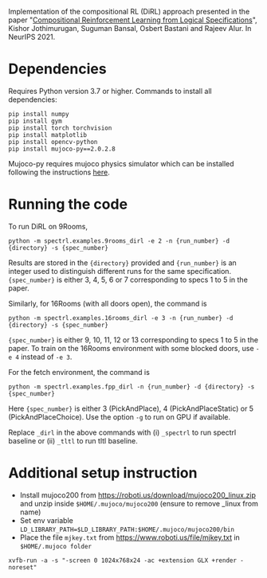 Implementation of the compositional RL (DiRL) approach presented in the paper "[Compositional Reinforcement Learning from Logical Specifications](https://arxiv.org/abs/2106.13906)", Kishor Jothimurugan, Suguman Bansal, Osbert Bastani and Rajeev Alur. In NeurIPS 2021.

# Dependencies

Requires Python version 3.7 or higher. Commands to install all dependencies:

```
pip install numpy
pip install gym
pip install torch torchvision
pip install matplotlib
pip install opencv-python
pip install mujoco-py==2.0.2.8
```

Mujoco-py requires mujoco physics simulator which can be installed following the instructions [here](https://github.com/openai/mujoco-py).

# Running the code

To run DiRL on 9Rooms,

```
python -m spectrl.examples.9rooms_dirl -e 2 -n {run_number} -d {directory} -s {spec_number}
```

Results are stored in the `{directory}` provided and `{run_number}` is an integer used to distinguish different runs for the same specification. `{spec_number}` is either 3, 4, 5, 6 or 7 corresponding to specs 1 to 5 in the paper.

Similarly, for 16Rooms (with all doors open), the command is

```
python -m spectrl.examples.16rooms_dirl -e 3 -n {run_number} -d {directory} -s {spec_number}
```

`{spec_number}` is either 9, 10, 11, 12 or 13 corresponding to specs 1 to 5 in the paper. To train on the 16Rooms environment with some blocked doors, use `-e 4` instead of `-e 3`.

For the fetch environment, the command is

```
python -m spectrl.examples.fpp_dirl -n {run_number} -d {directory} -s {spec_number}
```

Here `{spec_number}` is either 3 (PickAndPlace), 4 (PickAndPlaceStatic) or 5 (PickAndPlaceChoice). Use the option `-g` to run on GPU if available.

Replace `_dirl` in the above commands with (i) `_spectrl` to run spectrl baseline or (ii) `_tltl` to run tltl baseline.

# Additional setup instruction

- Install mujoco200 from https://roboti.us/download/mujoco200_linux.zip and unzip inside `$HOME/.mujoco/mujoco200` (ensure to remove _linux from name)
- Set env variable `LD_LIBRARY_PATH=$LD_LIBRARY_PATH:$HOME/.mujoco/mujoco200/bin`
- Place the file `mjkey.txt` from https://www.roboti.us/file/mjkey.txt in `$HOME/.mujoco folder`

`xvfb-run -a -s "-screen 0 1024x768x24 -ac +extension GLX +render -noreset"`
